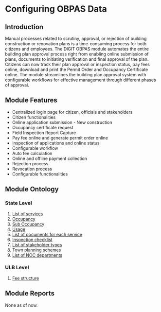 # Configuring OBPAS Data

## Introduction <a id="Introduction"></a>

Manual processes related to scrutiny, approval, or rejection of building construction or renovation plans is a time-consuming process for both citizens and employees. The DIGIT OBPAS module automates the entire building plan approval process right from enabling online submission of plans, documents to initiating verification and final approval of the plan. Citizens can now track their plan approval or inspection status, pay fees online, download and print the Permit Order and Occupancy Certificate online. The module streamlines the building plan approval system with configurable workflows for effective management through different phases of approval.

## Module Features <a id="Module-Features"></a>

* Centralized login page for citizen, officials and stakeholders
* Citizen functionalities
* Online application submission - New construction
* Occupancy certificate request
* Field Inspection Report Capture
* Pay fee online and generate permit order online
* Inspection of applications and online status
* Configurable workflow
* Auto fee calculation
* Online and offline payment collection
* Rejection process
* Revocation process
* Configurable functionalities

## Module Ontology <a id="Module-Ontology"></a>

### State Level <a id="State-Level"></a>

1. [List of services](https://digit-discuss.atlassian.net/wiki/spaces/DO/pages/409207603/List+of+services)
2. [Occupancy](https://digit-discuss.atlassian.net/wiki/spaces/DO/pages/408945971/Building+Occupancy)
3. [Sub Occupancy](https://digit-discuss.atlassian.net/wiki/spaces/DO/pages/419889604/Building+Sub+Occupancy)
4. [Usage](https://digit-discuss.atlassian.net/wiki/spaces/DO/pages/419889621/Building+Usage)
5. [List of documents for each service](https://digit-discuss.atlassian.net/wiki/spaces/DO/pages/409208197/Service+wise+Documents)
6. [Inspection checklist](https://digit-discuss.atlassian.net/wiki/spaces/DO/pages/408946888/Inspection+Checklist)
7. [List of stakeholder types](https://digit-discuss.atlassian.net/wiki/spaces/DO/pages/408946895/Stakeholders+Type)
8. [Town planning schemes](https://digit-discuss.atlassian.net/wiki/spaces/DO/pages/409208217/Town+Planning+Schemes)
9. [List of NOC departments](https://digit-discuss.atlassian.net/wiki/spaces/DO/pages/422019256/NOC+Departments)

### ULB Level <a id="ULB-Level"></a>

1. [Fee structure](https://digit-discuss.atlassian.net/wiki/spaces/DO/pages/419791363/Fee+Structure)

## Module Reports <a id="Module-Reports"></a>

None as of now.

